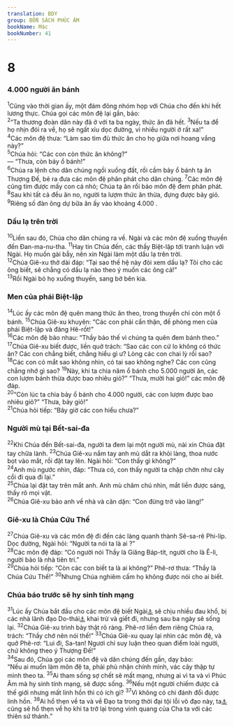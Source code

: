 ```yaml
---
translation: BDY
group: BỐN SÁCH PHÚC ÂM
bookName: Mác 
bookNumber: 41
---
```


<div class="title"><h1>8</h1><h3>4.000 người ăn bánh</h3></div>
<span class="verse mac_8_1"><sup>1</sup>Cũng vào thời gian ấy, một đám đông nhóm họp với Chúa cho đến khi hết lương thực. Chúa gọi các môn đệ lại gần, bảo:<br/></span>
<span class="verse mac_8_2"><sup>2</sup>“Ta thương đoàn dân này đã ở với ta ba ngày, thức ăn đã hết. </span>
<span class="verse mac_8_3"><sup>3</sup>Nếu ta để họ nhịn đói ra về, họ sẽ ngất xỉu dọc đường, vì nhiều người ở rất xa!”<br/></span>
<span class="verse mac_8_4"><sup>4</sup>Các môn đệ thưa: “Làm sao tìm đủ thức ăn cho họ giữa nơi hoang vắng này?”<br/></span>
<span class="verse mac_8_5"><sup>5</sup>Chúa hỏi: “Các con còn thức ăn không?”<br/>— “Thưa, còn bảy ổ bánh!”<br/></span>
<span class="verse mac_8_6"><sup>6</sup>Chúa ra lệnh cho dân chúng ngồi xuống đất, rồi cầm bảy ổ bánh tạ ân Thượng Đế, bẻ ra đưa các môn đệ phân phát cho dân chúng. </span>
<span class="verse mac_8_7"><sup>7</sup>Các môn đệ cũng tìm được mấy con cá nhỏ; Chúa tạ ân rồi bảo môn đệ đem phân phát.<br/></span>
<span class="verse mac_8_8"><sup>8</sup>Sau khi tất cả đều ăn no, người ta lượm thức ăn thừa, đựng được bảy giỏ. </span>
<span class="verse mac_8_9"><sup>9</sup>Riêng số đàn ông dự bữa ăn ấy vào khoảng 4.000 .</span>
<div class="title"><h3>Dấu lạ trên trời</h3></div>
<span class="verse mac_8_10"><sup>10</sup>Liền sau đó, Chúa cho dân chúng ra về. Ngài và các môn đệ xuống thuyền đến Đan-ma-nu-tha. </span>
<span class="verse mac_8_11"><sup>11</sup>Hay tin Chúa đến, các thầy Biệt-lập tới tranh luận với Ngài. Họ muốn gài bẫy, nên xin Ngài làm một dấu lạ trên trời.<br/></span>
<span class="verse mac_8_12"><sup>12</sup>Chúa Giê-xu thở dài đáp: “Tại sao thế hệ này đòi xem dấu lạ? Tôi cho các ông biết, sẽ chẳng có dấu lạ nào theo ý muốn các ông cả!”<br/></span>
<span class="verse mac_8_13"><sup>13</sup>Rồi Ngài bỏ họ xuống thuyền, sang bờ bên kia.</span>
<div class="title"><h3>Men của phái Biệt-lập</h3></div>
<span class="verse mac_8_14"><sup>14</sup>Lúc ấy các môn đệ quên mang thức ăn theo, trong thuyền chỉ còn một ổ bánh. </span>
<span class="verse mac_8_15"><sup>15</sup>Chúa Giê-xu khuyên: “Các con phải cẩn thận, đề phòng men của phái Biệt-lập và đảng Hê-rốt!”<br/></span>
<span class="verse mac_8_16"><sup>16</sup>Các môn đệ bảo nhau: “Thầy bảo thế vì chúng ta quên đem bánh theo.”<br/></span>
<span class="verse mac_8_17"><sup>17</sup>Chúa Giê-xu biết được, liền quở trách: “Sao các con cứ lo không có thức ăn? Các con chẳng biết, chẳng hiểu gì ư? Lòng các con chai lỳ rồi sao? </span>
<span class="verse mac_8_18"><sup>18</sup>Các con có mắt sao không nhìn, có tai sao không nghe? Các con cũng chẳng nhớ gì sao? </span>
<span class="verse mac_8_19"><sup>19</sup>Này, khi ta chia năm ổ bánh cho 5.000 người ăn, các con lượm bánh thừa được bao nhiêu giỏ?” “Thưa, mười hai giỏ!” các môn đệ đáp.<br/></span>
<span class="verse mac_8_20"><sup>20</sup>“Còn lúc ta chia bảy ổ bánh cho 4.000 người, các con lượm được bao nhiêu giỏ?” “Thưa, bảy giỏ!”<br/></span>
<span class="verse mac_8_21"><sup>21</sup>Chúa hỏi tiếp: “Bây giờ các con hiểu chưa?”</span>
<div class="title"><h3>Người mù tại Bết-sai-đa</h3></div>
<span class="verse mac_8_22"><sup>22</sup>Khi Chúa đến Bết-sai-đa, người ta đem lại một người mù, nài xin Chúa đặt tay chữa lành. </span>
<span class="verse mac_8_23"><sup>23</sup>Chúa Giê-xu nắm tay anh mù dắt ra khỏi làng, thoa nước bọt vào mắt, rồi đặt tay lên. Ngài hỏi: “Con thấy gì không?”<br/></span>
<span class="verse mac_8_24"><sup>24</sup>Anh mù ngước nhìn, đáp: “Thưa có, con thấy người ta chập chờn như cây cổi đi qua đi lại.”<br/></span>
<span class="verse mac_8_25"><sup>25</sup>Chúa lại đặt tay trên mắt anh. Anh mù chăm chú nhìn, mắt liền được sáng, thấy rõ mọi vật.<br/></span>
<span class="verse mac_8_26"><sup>26</sup>Chúa Giê-xu bảo anh về nhà và căn dặn: “Con đừng trở vào làng!”</span>
<div class="title"><h3>Giê-xu là Chúa Cứu Thế</h3></div>
<span class="verse mac_8_27"><sup>27</sup>Chúa Giê-xu và các môn đệ đi đến các làng quanh thành Sê-sa-rê Phi-líp. Dọc đường, Ngài hỏi: “Người ta nói ta là ai ?”<br/></span>
<span class="verse mac_8_28"><sup>28</sup>Các môn đệ đáp: “Có người nói Thầy là Giăng Báp-tít, người cho là Ê-li, người bảo là nhà tiên tri.”<br/></span>
<span class="verse mac_8_29"><sup>29</sup>Chúa hỏi tiếp: “Còn các con biết ta là ai không?” Phê-rơ thưa: “Thầy là Chúa Cứu Thế!” </span>
<span class="verse mac_8_30"><sup>30</sup>Nhưng Chúa nghiêm cấm họ không được nói cho ai biết.</span>
<div class="title"><h3>Chúa báo trước sẽ hy sinh tính mạng</h3></div>
<span class="verse mac_8_31"><sup>31</sup>Lúc ấy Chúa bắt đầu cho các môn đệ biết Ngài<a href="#" data-toggle="tooltip" data-placement="bottom" title="Nt Con Loài Người">⚓</a> sẽ chịu nhiều đau khổ, bị các nhà lãnh đạo Do-thái<a href="#" data-toggle="tooltip" data-placement="bottom" title="Nt các trưởng lão, trưởng tế và thầy dạy luật">⚓</a> khai trừ và giết đi, nhưng sau ba ngày sẽ sống lại. </span>
<span class="verse mac_8_32"><sup>32</sup>Chúa Giê-xu trình bày thật rõ ràng. Phê-rơ liền đem riêng Chúa ra, trách: “Thầy chớ nên nói thế!” </span>
<span class="verse mac_8_33"><sup>33</sup>Chúa Giê-xu quay lại nhìn các môn đệ, và quở Phê-rơ: “Lui đi, Sa-tan! Ngươi chỉ suy luận theo quan điểm loài người, chứ không theo ý Thượng Đế!”<br/></span>
<span class="verse mac_8_34"><sup>34</sup>Sau đó, Chúa gọi các môn đệ và dân chúng đến gần, dạy bảo:<br/>“Nếu ai muốn làm môn đệ ta, phải phủ nhận chính mình, vác cây thập tự mình theo ta. </span>
<span class="verse mac_8_35"><sup>35</sup>Ai tham sống sợ chết sẽ mất mạng, nhưng ai vì ta và vì Phúc Âm mà hy sinh tính mạng, sẽ được sống. </span>
<span class="verse mac_8_36"><sup>36</sup>Nếu một người chiếm được cả thế giới nhưng mất linh hồn thì có ích gì? </span>
<span class="verse mac_8_37"><sup>37</sup>Vì không có chi đánh đổi được linh hồn. </span>
<span class="verse mac_8_38"><sup>38</sup>Ai hổ thẹn về ta và về Đạo ta trong thời đại tội lỗi vô đạo này, ta<a href="#" data-toggle="tooltip" data-placement="bottom" title="Nt Con Loài Người">⚓</a> cũng sẽ hổ thẹn về họ khi ta trở lại trong vinh quang của Cha ta với các thiên sứ thánh.”</span>
